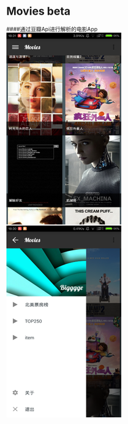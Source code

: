 # Movies beta
####通过豆瓣Api进行解析的电影App
<img src="/Screenshot_2015-05-01-18-31-05.png" alt="Screenshot_2015-05-01-18-31-05.png" title="screenshot" width="300" height="500" />
<img src="/Screenshot_2015-05-01-18-30-55.png" alt="Screenshot_2015-05-01-18-30-55.png" title="screenshot" width="300" height="500" />
